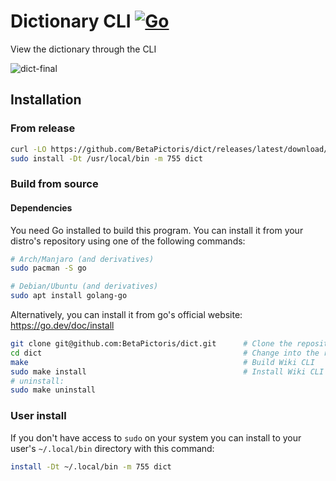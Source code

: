 # Dictionary CLI [![Go](https://github.com/BetaPictoris/dict/actions/workflows/go.yml/badge.svg)](https://github.com/BetaPictoris/dict/actions/workflows/go.yml)
View the dictionary through the CLI

![dict-final](https://user-images.githubusercontent.com/65696362/163287317-f2e6d271-7785-4baa-b8b0-ac69a63bba41.png)


## Installation
### From release
```bash
curl -LO https://github.com/BetaPictoris/dict/releases/latest/download/dict    # Download the latest binary.
sudo install -Dt /usr/local/bin -m 755 dict                                    # Install Dictionary CLI to "/usr/local/bin" with the mode "755"
```

### Build from source 

#### Dependencies

You need Go installed to build this program. You can install it from your distro's repository using one of the following commands:

```bash
# Arch/Manjaro (and derivatives)
sudo pacman -S go

# Debian/Ubuntu (and derivatives)
sudo apt install golang-go
```

Alternatively, you can install it from go's official website: https://go.dev/doc/install

```bash
git clone git@github.com:BetaPictoris/dict.git      # Clone the repository
cd dict                                             # Change into the repository's directory
make                                                # Build Wiki CLI
sudo make install                                   # Install Wiki CLI to "/usr/local/bin" with the mode "755"
# uninstall:
sudo make uninstall
```

### User install
If you don't have access to `sudo` on your system you can install to your user's `~/.local/bin` directory with this command: 
```bash
install -Dt ~/.local/bin -m 755 dict
```
